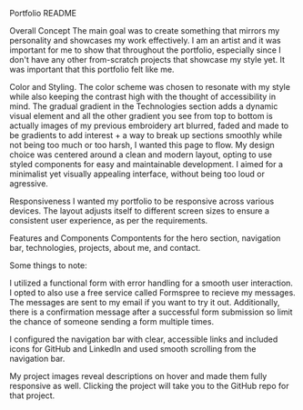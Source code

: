 Portfolio README


Overall Concept
  The main goal was to create something that mirrors my personality and showcases my work effectively. I am an artist and it was important for me to show that throughout the portfolio, especially since I don't have any other from-scratch projects that showcase my style yet. It was important that this portfolio felt like me. 


Color and Styling.
  The color scheme was chosen to resonate with my style while also keeping the contrast high with the thought of accessibility in mind. The gradual gradient in the Technologies section adds a dynamic visual element and all the other gradient you see from top to bottom is actually images of my previous embroidery art blurred, faded and made to be gradients to add interest + a way to break up sections smoothly while not being too much or too harsh, I wanted this page to flow. 
  My design choice was centered around a clean and modern layout, opting to use styled components for easy and maintainable development. I aimed for a minimalist yet visually appealing interface, without being too loud or agressive. 



Responsiveness
  I wanted my portfolio to be responsive across various devices. The layout adjusts itself to different screen sizes to ensure a consistent user experience, as per the requirements. 



Features and Components
  Compontents for the hero section, navigation bar, technologies, projects, about me, and contact.



Some things to note: 

  I utilized a functional form with error handling for a smooth user interaction. I opted to also use a free service called Formspree to recieve my messages. The messages are sent to my email if you want to try it out. Additionally, there is a confirmation message after a successful form submission so limit the chance of someone sending a form multiple times. 

  I configured the navigation bar with clear, accessible links and included icons for GitHub and LinkedIn and used smooth scrolling from the navigation bar.

  My project images reveal descriptions on hover and made them fully responsive as well. Clicking the project will take you to the GitHub repo for that project. 

